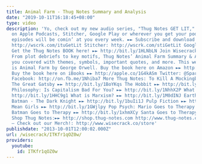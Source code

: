 ```yaml
---
title: Animal Farm - Thug Notes Summary and Analysis
date: "2019-10-11T16:18:45+08:00"
type: video
description: 'Yo, check out my new audio series, "Thug Notes GET LIT," now available
  on Apple Podcasts, Stitcher, Google Play or wherever you get your podcasts. New
  episodes will be comin’ at you every week. ►► Subscribe and download now! iTunes:
  http://wscrk.com/ituGetLit Stitcher: http://wscrk.com/stiGetLit Google Play: http://wscrk.com/gpmGetLit
  Get the Thug Notes BOOK here! ►► http://bit.ly/1HLNbLN Join Wisecrack! ►► http://bit.ly/1y8Veir
  From plot debriefs to key motifs, Thug Notes’ Animal Farm Summary & Analysis has
  you covered with themes, symbols, important quotes, and more. This week’s episode
  is Animal Farm by George Orwell. Buy the book here on Amazon ►► http://amzn.to/1OfLCvL
  Buy the book here on iBooks ►► http://apple.co/1G4kASm Twitter: @SparkSweetsPhd
  Facebook: http://on.fb.me/1Nhiba7 More Thug Notes: To Kill A Mockingbird ►► http://bit.ly/1Bp5epd
  The Great Gatsby ►► http://bit.ly/1BoYKqs The Hobbit ►► http://bit.ly/1NhhgGJ 8-Bit
  Philosophy: Is Capitalism Bad For You? ►► http://bit.ly/1NhhX2P What is Real? ►►
  http://bit.ly/1HHC9g1 What is Marxism? ►► http://bit.ly/1M0dINJ Earthling Cinema:
  Batman - The Dark Knight ►► http://bit.ly/1buIi1J Pulp Fiction ►► http://bit.ly/18Yjbmr
  Mean Girls ►► http://bit.ly/1GWjlpy Pop Psych: Mario Goes to Therapy ►► http://bit.ly/1GobKCl
  Batman Goes to Therapy ►► http://bit.ly/1xhmXCy Santa Goes to Therapy ►► http://bit.ly/1Iwqpuo
  Shop Thug Notes:►► http://shop.thug-notes.com http://www.thug-notes.com http://www.wisecrack.co
  – Check out our Merch!: http://www.wisecrack.co/store'
publishdate: "2013-10-01T12:00:02.000Z"
url: /wisecrack/ITKfr1qOZ0w/
providers:
  youtube:
    id: ITKfr1qOZ0w
---
```

